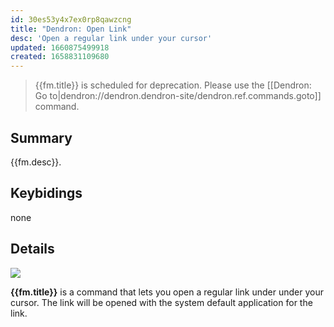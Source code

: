 ```yaml
---
id: 30es53y4x7ex0rp8qawzcng
title: "Dendron: Open Link"
desc: 'Open a regular link under your cursor'
updated: 1660875499918
created: 1658831109680
---
```


> {{fm.title}} is scheduled for deprecation. Please use the [[Dendron: Go to|dendron://dendron.dendron-site/dendron.ref.commands.goto]] command.

## Summary
{{fm.desc}}.

## Keybidings
none

## Details

<a href="https://www.loom.com/share/01250485e20a4cdca2a053dd6047ac68"><img src="https://cdn.loom.com/sessions/thumbnails/01250485e20a4cdca2a053dd6047ac68-with-play.gif"> </a>

**{{fm.title}}** is a command that lets you open a regular link under under your cursor.
The link will be opened with the system default application for the link.
